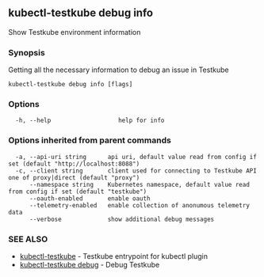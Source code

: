 ## kubectl-testkube debug info

Show Testkube environment information

### Synopsis

Getting all the necessary information to debug an issue in Testkube

```
kubectl-testkube debug info [flags]
```

### Options

```
  -h, --help                   help for info
```

### Options inherited from parent commands

```
  -a, --api-uri string      api uri, default value read from config if set (default "http://localhost:8088")
  -c, --client string       client used for connecting to Testkube API one of proxy|direct (default "proxy")
      --namespace string    Kubernetes namespace, default value read from config if set (default "testkube")
      --oauth-enabled       enable oauth
      --telemetry-enabled   enable collection of anonumous telemetry data
      --verbose             show additional debug messages
```

### SEE ALSO

* [kubectl-testkube](kubectl-testkube.md)  - Testkube entrypoint for kubectl plugin
* [kubectl-testkube debug](kubectl-testkube_debug.md) - Debug Testkube
